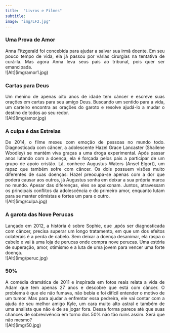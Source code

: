 ```yaml
---
title:  "Livros e Filmes"
subtitle:
image: "img/LF2.jpg"
---
```

### Uma Prova de Amor
<div style = "text-align: justify;">
Anna Fitzgerald foi concebida para ajudar a salvar sua irmã doente. Em seu pouco tempo de vida, ela já passou por várias cirurgias na tentativa de curá-la. Mas agora Anna leva seus pais ao tribunal, pois quer ser emancipada.
</div>
![Alt](img/amor1.jpg)

### Cartas para Deus
<div style = "text-align: justify;">
Um menino de apenas oito anos de idade tem câncer e escreve suas orações em cartas para seu amigo Deus. Buscando um sentido para a vida, um carteiro encontra as orações do garoto e resolve ajudá-lo a mudar o destino de todos ao seu redor.
</div>
![Alt](img/amor.jpg)

### A culpa é das Estrelas
<div style = "text-align: justify;">
De 2014, o filme mexeu com emoção de pessoas no mundo todo. Diagnosticada com câncer, a adolescente Hazel Grace Lancaster (Shailene Woodley) se mantém viva graças a uma droga experimental. Após passar anos lutando com a doença, ela é forçada pelos pais a participar de um grupo de apoio cristão. Lá, conhece Augustus Waters (Ansel Elgort), um rapaz que também sofre com câncer. Os dois possuem visões muito diferentes de suas doenças: Hazel preocupa-se apenas com a dor que poderá causar aos outros, já Augustus sonha em deixar a sua própria marca no mundo. Apesar das diferenças, eles se apaixonam. Juntos, atravessam os principais conflitos da adolescência e do primeiro amor, enquanto lutam para se manter otimistas e fortes um para o outro.
</div>
![Alt](img/culpa.jpg)

### A garota das Nove Perucas
<div style = "text-align: justify;">
Lançado em 2012, a história é sobre Sophie, que ,após ser diagnosticada com câncer, precisa superar um longo tratamento, em que um dos efeitos colaterais é a perda de cabelo. Sem deixar a doença desanimar, ela raspa o cabelo e vai à uma loja de perucas onde compra nove perucas. Uma estória de superação, amor, otimismo e a luta de uma jovem para vencer uma forte doença.
</div>
![Alt](img/peruc.jpg)

### 50%
<div style = "text-align: justify;">
A comédia dramática de 2011 e inspirada em fotos reais relata a vida de Adam que tem apenas 27 anos e descobre que está com câncer. O problema é que ele não fumava, não bebia e foi difícil entender o motivo de um tumor. Mas para ajudar a enfrentar essa pedreira, ele vai contar com a ajuda de seu melhor amigo Kyle, um cara muito alto astral e também de uma analista que não é de se jogar fora. Dessa forma parece até que suas chances de sobrevivência em torno dos 50% não tão ruins assim. Será que não mesmo?
</div>
![Alt](img/50.jpg)

